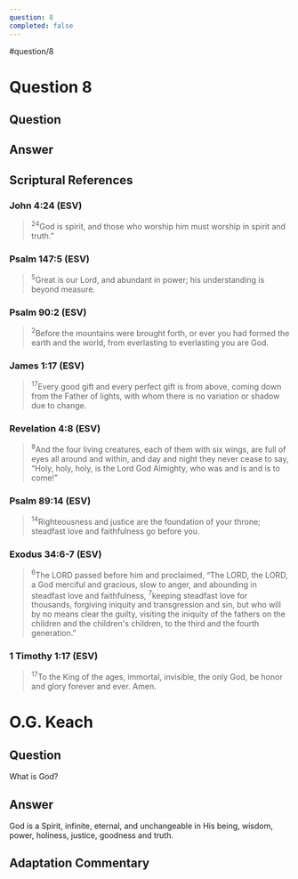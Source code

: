 ```yaml
---
question: 8
completed: false
---
```

#question/8
# Question 8

## Question


## Answer


## Scriptural References
### John 4:24 (ESV)
> <sup>24</sup>God is spirit, and those who worship him must worship in spirit and truth.”

### Psalm 147:5 (ESV)
> <sup>5</sup>Great is our Lord, and abundant in power; his understanding is beyond measure.

### Psalm 90:2 (ESV)
> <sup>2</sup>Before the mountains were brought forth, or ever you had formed the earth and the world, from everlasting to everlasting you are God.

### James 1:17 (ESV)
> <sup>17</sup>Every good gift and every perfect gift is from above, coming down from the Father of lights, with whom there is no variation or shadow due to change.

### Revelation 4:8 (ESV)
> <sup>8</sup>And the four living creatures, each of them with six wings, are full of eyes all around and within, and day and night they never cease to say, “Holy, holy, holy, is the Lord God Almighty, who was and is and is to come!”

### Psalm 89:14 (ESV)
> <sup>14</sup>Righteousness and justice are the foundation of your throne; steadfast love and faithfulness go before you.

### Exodus 34:6-7 (ESV)
> <sup>6</sup>The LORD passed before him and proclaimed, “The LORD, the LORD, a God merciful and gracious, slow to anger, and abounding in steadfast love and faithfulness,
> <sup>7</sup>keeping steadfast love for thousands, forgiving iniquity and transgression and sin, but who will by no means clear the guilty, visiting the iniquity of the fathers on the children and the children's children, to the third and the fourth generation.”

### 1 Timothy 1:17 (ESV)
> <sup>17</sup>To the King of the ages, immortal, invisible, the only God, be honor and glory forever and ever. Amen.

# O.G. Keach
## Question
What is God?

## Answer
God is a Spirit, infinite, eternal, and unchangeable in His being, wisdom, power, holiness, justice, goodness and truth.

## Adaptation Commentary
